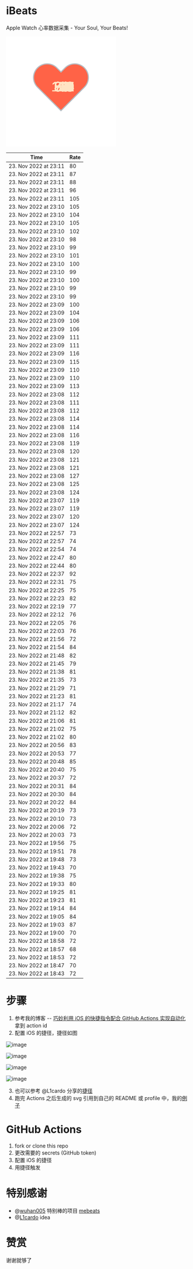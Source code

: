 # iBeats
Apple Watch 心率数据采集 - Your Soul, Your Beats!

![](./files/heart.svg)

<!--START_SECTION:my_heart_rate-->
| Time | Rate | 
 | ---- | ---- | 
| 23. Nov 2022 at 23:11 | 80 |
| 23. Nov 2022 at 23:11 | 87 |
| 23. Nov 2022 at 23:11 | 88 |
| 23. Nov 2022 at 23:11 | 96 |
| 23. Nov 2022 at 23:11 | 105 |
| 23. Nov 2022 at 23:10 | 105 |
| 23. Nov 2022 at 23:10 | 104 |
| 23. Nov 2022 at 23:10 | 105 |
| 23. Nov 2022 at 23:10 | 102 |
| 23. Nov 2022 at 23:10 | 98 |
| 23. Nov 2022 at 23:10 | 99 |
| 23. Nov 2022 at 23:10 | 101 |
| 23. Nov 2022 at 23:10 | 100 |
| 23. Nov 2022 at 23:10 | 99 |
| 23. Nov 2022 at 23:10 | 100 |
| 23. Nov 2022 at 23:10 | 99 |
| 23. Nov 2022 at 23:10 | 99 |
| 23. Nov 2022 at 23:09 | 100 |
| 23. Nov 2022 at 23:09 | 104 |
| 23. Nov 2022 at 23:09 | 106 |
| 23. Nov 2022 at 23:09 | 106 |
| 23. Nov 2022 at 23:09 | 111 |
| 23. Nov 2022 at 23:09 | 111 |
| 23. Nov 2022 at 23:09 | 116 |
| 23. Nov 2022 at 23:09 | 115 |
| 23. Nov 2022 at 23:09 | 110 |
| 23. Nov 2022 at 23:09 | 110 |
| 23. Nov 2022 at 23:09 | 113 |
| 23. Nov 2022 at 23:08 | 112 |
| 23. Nov 2022 at 23:08 | 111 |
| 23. Nov 2022 at 23:08 | 112 |
| 23. Nov 2022 at 23:08 | 114 |
| 23. Nov 2022 at 23:08 | 114 |
| 23. Nov 2022 at 23:08 | 116 |
| 23. Nov 2022 at 23:08 | 119 |
| 23. Nov 2022 at 23:08 | 120 |
| 23. Nov 2022 at 23:08 | 121 |
| 23. Nov 2022 at 23:08 | 121 |
| 23. Nov 2022 at 23:08 | 127 |
| 23. Nov 2022 at 23:08 | 125 |
| 23. Nov 2022 at 23:08 | 124 |
| 23. Nov 2022 at 23:07 | 119 |
| 23. Nov 2022 at 23:07 | 119 |
| 23. Nov 2022 at 23:07 | 120 |
| 23. Nov 2022 at 23:07 | 124 |
| 23. Nov 2022 at 22:57 | 73 |
| 23. Nov 2022 at 22:57 | 74 |
| 23. Nov 2022 at 22:54 | 74 |
| 23. Nov 2022 at 22:47 | 80 |
| 23. Nov 2022 at 22:44 | 80 |
| 23. Nov 2022 at 22:37 | 92 |
| 23. Nov 2022 at 22:31 | 75 |
| 23. Nov 2022 at 22:25 | 75 |
| 23. Nov 2022 at 22:23 | 82 |
| 23. Nov 2022 at 22:19 | 77 |
| 23. Nov 2022 at 22:12 | 76 |
| 23. Nov 2022 at 22:05 | 76 |
| 23. Nov 2022 at 22:03 | 76 |
| 23. Nov 2022 at 21:56 | 72 |
| 23. Nov 2022 at 21:54 | 84 |
| 23. Nov 2022 at 21:48 | 82 |
| 23. Nov 2022 at 21:45 | 79 |
| 23. Nov 2022 at 21:38 | 81 |
| 23. Nov 2022 at 21:35 | 73 |
| 23. Nov 2022 at 21:29 | 71 |
| 23. Nov 2022 at 21:23 | 81 |
| 23. Nov 2022 at 21:17 | 74 |
| 23. Nov 2022 at 21:12 | 82 |
| 23. Nov 2022 at 21:06 | 81 |
| 23. Nov 2022 at 21:02 | 75 |
| 23. Nov 2022 at 21:02 | 80 |
| 23. Nov 2022 at 20:56 | 83 |
| 23. Nov 2022 at 20:53 | 77 |
| 23. Nov 2022 at 20:48 | 85 |
| 23. Nov 2022 at 20:40 | 75 |
| 23. Nov 2022 at 20:37 | 72 |
| 23. Nov 2022 at 20:31 | 84 |
| 23. Nov 2022 at 20:30 | 84 |
| 23. Nov 2022 at 20:22 | 84 |
| 23. Nov 2022 at 20:19 | 73 |
| 23. Nov 2022 at 20:10 | 73 |
| 23. Nov 2022 at 20:06 | 72 |
| 23. Nov 2022 at 20:03 | 73 |
| 23. Nov 2022 at 19:56 | 75 |
| 23. Nov 2022 at 19:51 | 78 |
| 23. Nov 2022 at 19:48 | 73 |
| 23. Nov 2022 at 19:43 | 70 |
| 23. Nov 2022 at 19:38 | 75 |
| 23. Nov 2022 at 19:33 | 80 |
| 23. Nov 2022 at 19:25 | 81 |
| 23. Nov 2022 at 19:23 | 81 |
| 23. Nov 2022 at 19:14 | 84 |
| 23. Nov 2022 at 19:05 | 84 |
| 23. Nov 2022 at 19:03 | 87 |
| 23. Nov 2022 at 19:00 | 70 |
| 23. Nov 2022 at 18:58 | 72 |
| 23. Nov 2022 at 18:57 | 68 |
| 23. Nov 2022 at 18:53 | 72 |
| 23. Nov 2022 at 18:47 | 70 |
| 23. Nov 2022 at 18:43 | 72 |

<!--END_SECTION:my_heart_rate-->

# 步骤
1. 参考我的博客 -- [巧妙利用 iOS 的快捷指令配合 GitHub Actions 实现自动化](https://github.com/yihong0618/gitblog/issues/198) 拿到 action id
2. 配置 iOS 的捷径，捷径如图

![image](https://user-images.githubusercontent.com/15976103/122154218-0db0b480-ce97-11eb-93bb-5aec07c558dc.png)

![image](https://user-images.githubusercontent.com/15976103/122154236-186b4980-ce97-11eb-8e4b-70551a0391ae.png)

![image](https://user-images.githubusercontent.com/15976103/122154268-2d47dd00-ce97-11eb-902e-3acf292265a9.png)

![image](https://user-images.githubusercontent.com/15976103/122174055-fa144680-ceb4-11eb-9be2-3eb83cd516f7.png)

3. 也可以参考 @L1cardo 分享的[捷径](https://www.icloud.com/shortcuts/6ab6047b459c41ad822ad6b94b1c03d4)
4. 跑完 Actions 之后生成的 svg 引用到自己的 README 或 profile 中，我的[例子](https://github.com/yihong0618) 

# GitHub Actions

1. fork or clone this repo
2. 更改需要的 secrets (GitHub token)
3. 配置 iOS 的捷径
4. 用捷径触发

# 特别感谢
- @[wuhan005](https://github.com/wuhan005) 特别棒的项目 [mebeats](https://github.com/wuhan005/mebeats)
- @[L1cardo](https://github.com/L1cardo) idea

# 赞赏
谢谢就够了
